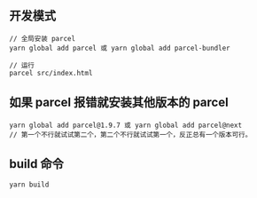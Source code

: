 ## 开发模式

```
// 全局安装 parcel
yarn global add parcel 或 yarn global add parcel-bundler

// 运行
parcel src/index.html
```

## 如果 parcel 报错就安装其他版本的 parcel

```
yarn global add parcel@1.9.7 或 yarn global add parcel@next
// 第一个不行就试试第二个，第二个不行就试试第一个，反正总有一个版本可行。
```

## build 命令

```
yarn build
```
